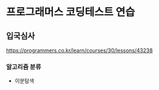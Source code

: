 # 프로그래머스 코딩테스트 연습

## 입국심사

<a href="https://programmers.co.kr/learn/courses/30/lessons/43238">https://programmers.co.kr/learn/courses/30/lessons/43238</a>

### 알고리즘 분류

- 이분탐색
